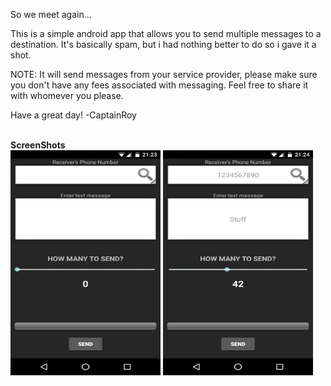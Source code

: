 So we meet again...

This is a simple android app that allows you to send multiple messages to a destination.
It's basically spam, but i had nothing better to do so i gave it a shot.

NOTE: It will send messages from your service provider, please make sure you don't have any fees associated with messaging.
Feel free to share it with whomever you please.

Have a great day!
-CaptainRoy


<br>
<strong>ScreenShots</strong>
<br>
<img src="https://raw.githubusercontent.com/CaptainJRoy/Multi-Messenger/master/Screenshot_1.png" data-canonical-src="https://raw.githubusercontent.com/CaptainJRoy/Multi-Messenger/master/Screenshot_1.png" width="240" height="360" />
<img src="https://raw.githubusercontent.com/CaptainJRoy/Multi-Messenger/master/Screenshot_2.png" data-canonical-src="https://raw.githubusercontent.com/CaptainJRoy/Multi-Messenger/master/Screenshot_2.png" width="240" height="360" />
